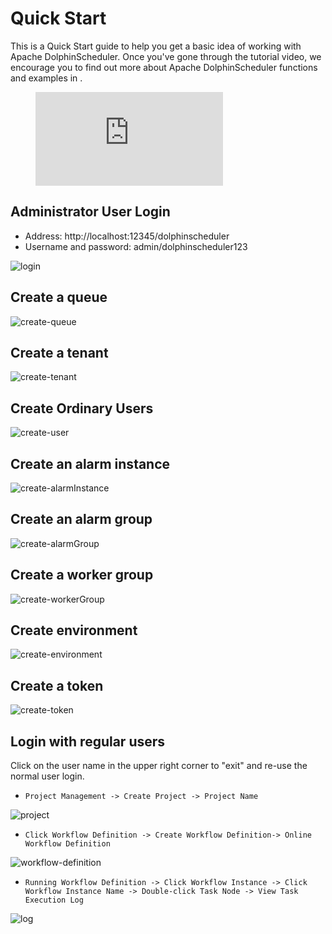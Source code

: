 # Quick Start

This is a Quick Start guide to help you get a basic idea of working with Apache DolphinScheduler. Once you've gone through the tutorial video, we encourage you to find out more about Apache DolphinScheduler functions and examples in .

<figure class="video_container"> 
  <iframe src="https://www.youtube.com/embed/nrF20hpCkug" frameborder="0" allowfullscreen="true"></iframe>
</figure>

## Administrator User Login

* Address: http://localhost:12345/dolphinscheduler
* Username and password: admin/dolphinscheduler123

![login](../../../../img/new_ui/dev/quick-start/login.png)

## Create a queue

![create-queue](../../../../img/new_ui/dev/quick-start/create-queue.png)

## Create a tenant

![create-tenant](../../../../img/new_ui/dev/quick-start/create-tenant.png)

## Create Ordinary Users

![create-user](../../../../img/new_ui/dev/quick-start/create-user.png)

## Create an alarm instance

![create-alarmInstance](../../../../img/new_ui/dev/quick-start/create-alarmInstance.png)

## Create an alarm group

![create-alarmGroup](../../../../img/new_ui/dev/quick-start/create-alarmGroup.png)

## Create a worker group

![create-workerGroup](../../../../img/new_ui/dev/quick-start/create-workerGroup.png)

## Create environment

![create-environment](../../../../img/new_ui/dev/quick-start/create-environment.png)

## Create a token

![create-token](../../../../img/new_ui/dev/quick-start/create-token.png)

## Login with regular users

Click on the user name in the upper right corner to "exit" and re-use the normal user login.

* `Project Management -> Create Project -> Project Name`

![project](../../../../img/new_ui/dev/quick-start/project.png)

* `Click Workflow Definition -> Create Workflow Definition-> Online Workflow Definition`

![workflow-definition](../../../../img/new_ui/dev/quick-start/workflow-definition.png)
* `Running Workflow Definition -> Click Workflow Instance -> Click Workflow Instance Name -> Double-click Task Node -> View Task Execution Log`

![log](../../../../img/new_ui/dev/quick-start/log.png)
